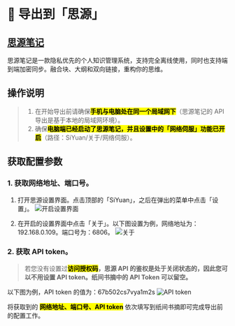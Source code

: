 # 💄 导出到「思源」

## [思源笔记](https://b3log.org/siyuan/)

思源笔记是一款隐私优先的个人知识管理系统，支持完全离线使用，同时也支持端到端加密同步。融合块、大纲和双向链接，重构你的思维。

## 操作说明

> 1. 在开始导出前请确保<mark style="background-color:yello;">**手机与电脑处在同一个局域网下**</mark>（思源笔记的 API 导出是基于本地的局域网环境）。
> 2. 确保<mark style="background-color:yello;">**电脑端已经启动了思源笔记，并且设置中的「网络伺服」功能已开启**</mark>（路径：SiYuan/关于/网络伺服）。

## 获取配置参数

### 1. 获取网络地址、端口号。

1. 打开思源设置界面。点击顶部的「SiYuan」，之后在弹出的菜单中点击「设置」。
![开启设置界面](https://doc-1252413502.cos.ap-nanjing.myqcloud.com/%E6%88%AA%E5%B1%8F2023-07-01%2015.30.04.png)

2. 在开启的设置界面中点击「关于」。以下图设置为例，网络地址为：192.168.0.109。端口号为：6806。
![关于](https://doc-1252413502.cos.ap-nanjing.myqcloud.com/%E6%88%AA%E5%B1%8F2023-07-01%2015.38.41.png)

### 2. 获取 API token。

> 若您没有设置过<mark style="background-color:yello;">**访问授权码**</mark>**，**思源 API 的鉴权是处于关闭状态的，因此您可以不用设置 API token。纸间书摘中的 API Token 可以留空**。**

以下图为例，API token 的值为：67b502cs7vya1m2s
![API token](https://doc-1252413502.cos.ap-nanjing.myqcloud.com/%E6%88%AA%E5%B1%8F2023-07-01%2015.57.11.png)

将获取到的 <mark style="background-color:yellow;">**网络地址、端口号、API token**</mark> 依次填写到纸间书摘即可完成导出前的配置工作。
